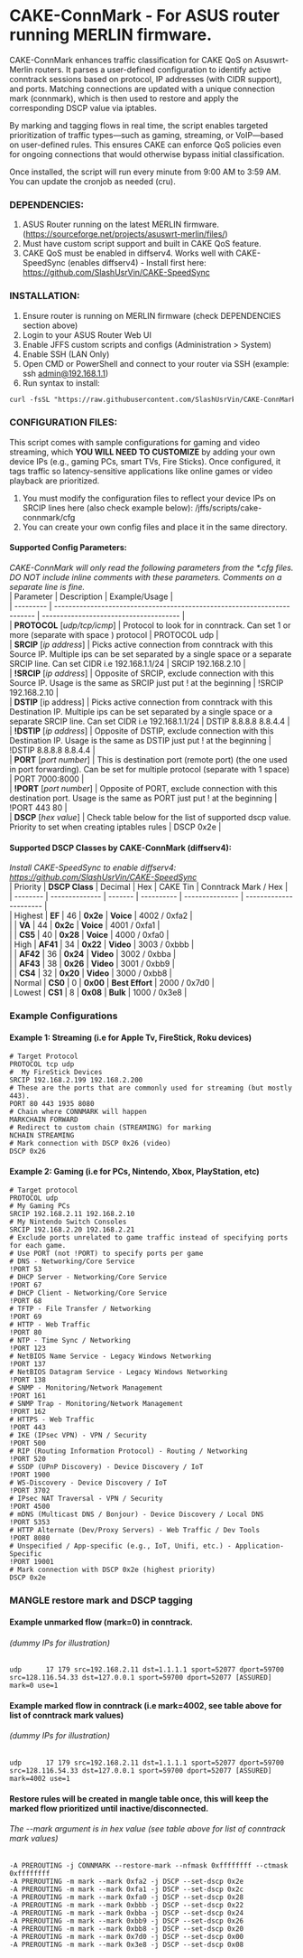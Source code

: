 # CAKE-ConnMark - For ASUS router running MERLIN firmware.  

CAKE-ConnMark enhances traffic classification for CAKE QoS on Asuswrt-Merlin routers. It parses a user-defined configuration to identify active conntrack sessions based on protocol, IP addresses (with CIDR support), and ports. Matching connections are updated with a unique connection mark (connmark), which is then used to restore and apply the corresponding DSCP value via iptables.

By marking and tagging flows in real time, the script enables targeted prioritization of traffic types—such as gaming, streaming, or VoIP—based on user-defined rules. This ensures CAKE can enforce QoS policies even for ongoing connections that would otherwise bypass initial classification.

Once installed, the script will run every minute from 9:00 AM to 3:59 AM. You can update the cronjob as needed (cru).  
  
### __DEPENDENCIES:__  
1. ASUS Router running on the latest MERLIN firmware. (https://sourceforge.net/projects/asuswrt-merlin/files/)  
2. Must have custom script support and built in CAKE QoS feature.  
3. CAKE QoS must be enabled in diffserv4. Works well with CAKE-SpeedSync (enables diffserv4) - Install first here: https://github.com/SlashUsrVin/CAKE-SpeedSync  
  
### __INSTALLATION:__  
1. Ensure router is running on MERLIN firmware (check DEPENDENCIES section above)  
2. Login to your ASUS Router Web UI  
3. Enable JFFS custom scripts and configs (Administration > System)  
4. Enable SSH (LAN Only)  
5. Open CMD or PowerShell and connect to your router via SSH (example: ssh admin@192.168.1.1)  
6. Run syntax to install:            
```markdown
curl -fsSL "https://raw.githubusercontent.com/SlashUsrVin/CAKE-ConnMark/main/install.sh" | sh  
```
  
### __CONFIGURATION FILES:__  
This script comes with sample configurations for gaming and video streaming, which __YOU WILL NEED TO CUSTOMIZE__ by adding your own device IPs (e.g., gaming PCs, smart TVs, Fire Sticks). Once configured, it tags traffic so latency-sensitive applications like online games or video playback are prioritized.  
1. You must modify the configuration files to reflect your device IPs on SRCIP lines here (also check example below): /jffs/scripts/cake-connmark/cfg  
2. You can create your own config files and place it in the same directory.  
  
#### __Supported Config Parameters:__  
_CAKE-ConnMark will only read the following parameters from the *.cfg files.  
DO NOT include inline comments with these parameters. Comments on a separate line is fine._  
| Parameter | Description                                                              | Example/Usage                          |  
| --------- | ------------------------------------------------------------------------ | -------------------------------------- |  
| __PROTOCOL__  [_udp/tcp/icmp_] | Protocol to look for in conntrack. Can set 1 or more (separate with space ) protocol                                 | PROTOCOL udp                           |  
| __SRCIP__ [_ip address_] | Picks active connection from conntrack with this Source IP. Multiple ips can be set separated by a single space or a separate SRCIP line. Can set CIDR i.e 192.168.1.1/24 | SRCIP 192.168.2.10  |  
| __!SRCIP__ [_ip address_] | Opposite of SRCIP, exclude connection with this Source IP. Usage is the same as SRCIP just put ! at the beginning | !SRCIP 192.168.2.10 |  
| __DSTIP__ [ip address] | Picks active connection from conntrack with this Destination IP. Multiple ips can be set separated by a single space or a separate SRCIP line. Can set CIDR i.e 192.168.1.1/24 | DSTIP 8.8.8.8 8.8.4.4 |  
| __!DSTIP__ [_ip address_] | Opposite of DSTIP, exclude connection with this Destination IP. Usage is the same as DSTIP just put ! at the beginning | !DSTIP 8.8.8.8 8.8.4.4 |  
| __PORT__ [_port number_] | This is destination port (remote port) (the one used in port forwarding). Can be set for multiple protocol (separate with 1 space) | PORT 7000:8000 |  
| __!PORT__ [_port number_] | Opposite of PORT, exclude connection with this destination port. Usage is the same as PORT just put ! at the beginning | !PORT 443 80 |  
| __DSCP__ [_hex value_] | Check table below for the list of supported dscp value. Priority to set when creating iptables rules | DSCP 0x2e |  

  
#### Supported DSCP Classes by CAKE-ConnMark (diffserv4):  
_Install CAKE-SpeedSync to enable diffserv4: https://github.com/SlashUsrVin/CAKE-SpeedSync_  
| Priority | __DSCP Class__ | Decimal | Hex        | CAKE Tin        |  Conntrack Mark / Hex  |  
| -------- | -------------- | ------- | ---------- | --------------- | ---------------------- |  
| Highest  | __EF__         | 46      | __0x2e__   | __Voice__       |     4002  /  0xfa2     |  
|          | __VA__         | 44      | __0x2c__   | __Voice__       |     4001  /  0xfa1     |  
|          | __CS5__        | 40      | __0x28__   | __Voice__       |     4000  /  0xfa0     |  
| High     | __AF41__       | 34      | __0x22__   | __Video__       |     3003  /  0xbbb     |  
|          | __AF42__       | 36      | __0x24__   | __Video__       |     3002  /  0xbba     |  
|          | __AF43__       | 38      | __0x26__   | __Video__       |     3001  /  0xbb9     |  
|          | __CS4__        | 32      | __0x20__   | __Video__       |     3000  /  0xbb8     |  
| Normal   | __CS0__        | 0       | __0x00__   | __Best Effort__ |     2000  /  0x7d0     |  
| Lowest   | __CS1__        | 8       | __0x08__   | __Bulk__        |     1000  /  0x3e8     |  
  
### Example Configurations  
#### Example 1: Streaming (i.e for Apple Tv, FireStick, Roku devices)  
    # Target Protocol
    PROTOCOL tcp udp
    #  My FireStick Devices
    SRCIP 192.168.2.199 192.168.2.200
    # These are the ports that are commonly used for streaming (but mostly 443).
    PORT 80 443 1935 8080
    # Chain where CONNMARK will happen
    MARKCHAIN FORWARD
    # Redirect to custom chain (STREAMING) for marking
    NCHAIN STREAMING
    # Mark connection with DSCP 0x26 (video)
    DSCP 0x26
  
#### Example 2: Gaming (i.e for PCs, Nintendo, Xbox, PlayStation, etc)  
    # Target protocol
    PROTOCOL udp
    # My Gaming PCs
    SRCIP 192.168.2.11 192.168.2.10
    # My Nintendo Switch Consoles
    SRCIP 192.168.2.20 192.168.2.21
    # Exclude ports unrelated to game traffic instead of specifying ports for each game. 
    # Use PORT (not !PORT) to specify ports per game
    # DNS - Networking/Core Service  
    !PORT 53
    # DHCP Server - Networking/Core Service  
    !PORT 67
    # DHCP Client - Networking/Core Service  
    !PORT 68
    # TFTP - File Transfer / Networking  
    !PORT 69
    # HTTP - Web Traffic  
    !PORT 80
    # NTP - Time Sync / Networking  
    !PORT 123
    # NetBIOS Name Service - Legacy Windows Networking  
    !PORT 137
    # NetBIOS Datagram Service - Legacy Windows Networking  
    !PORT 138
    # SNMP - Monitoring/Network Management  
    !PORT 161
    # SNMP Trap - Monitoring/Network Management  
    !PORT 162
    # HTTPS - Web Traffic  
    !PORT 443
    # IKE (IPsec VPN) - VPN / Security  
    !PORT 500
    # RIP (Routing Information Protocol) - Routing / Networking  
    !PORT 520
    # SSDP (UPnP Discovery) - Device Discovery / IoT  
    !PORT 1900
    # WS-Discovery - Device Discovery / IoT  
    !PORT 3702
    # IPsec NAT Traversal - VPN / Security  
    !PORT 4500
    # mDNS (Multicast DNS / Bonjour) - Device Discovery / Local DNS  
    !PORT 5353
    # HTTP Alternate (Dev/Proxy Servers) - Web Traffic / Dev Tools  
    !PORT 8080
    # Unspecified / App-specific (e.g., IoT, Unifi, etc.) - Application-Specific  
    !PORT 19001
    # Mark connection with DSCP 0x2e (highest priority)
    DSCP 0x2e
  
### MANGLE restore mark and DSCP tagging  
#### Example unmarked flow (mark=0) in conntrack.  
###### (dummy IPs for illustration)  
    udp      17 179 src=192.168.2.11 dst=1.1.1.1 sport=52077 dport=59700 src=128.116.54.33 dst=127.0.0.1 sport=59700 dport=52077 [ASSURED] mark=0 use=1

#### Example marked flow in conntrack (i.e mark=4002, see table above for list of conntrack mark values)  
###### (dummy IPs for illustration)  
    udp      17 179 src=192.168.2.11 dst=1.1.1.1 sport=52077 dport=59700 src=128.116.54.33 dst=127.0.0.1 sport=59700 dport=52077 [ASSURED] mark=4002 use=1

#### Restore rules will be created in mangle table once, this will keep the marked flow prioritized until inactive/disconnected.  
###### The --mark argument is in hex value (see table above for list of conntrack mark values)  
    -A PREROUTING -j CONNMARK --restore-mark --nfmask 0xffffffff --ctmask 0xffffffff
    -A PREROUTING -m mark --mark 0xfa2 -j DSCP --set-dscp 0x2e
    -A PREROUTING -m mark --mark 0xfa1 -j DSCP --set-dscp 0x2c
    -A PREROUTING -m mark --mark 0xfa0 -j DSCP --set-dscp 0x28
    -A PREROUTING -m mark --mark 0xbbb -j DSCP --set-dscp 0x22
    -A PREROUTING -m mark --mark 0xbba -j DSCP --set-dscp 0x24
    -A PREROUTING -m mark --mark 0xbb9 -j DSCP --set-dscp 0x26
    -A PREROUTING -m mark --mark 0xbb8 -j DSCP --set-dscp 0x20
    -A PREROUTING -m mark --mark 0x7d0 -j DSCP --set-dscp 0x00
    -A PREROUTING -m mark --mark 0x3e8 -j DSCP --set-dscp 0x08
